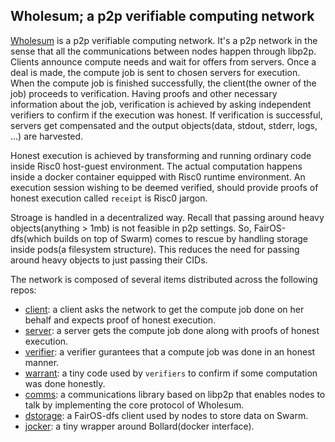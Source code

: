 ## Wholesum; a p2p verifiable computing network
[Wholesum](https://www.wholesum.network/) is a p2p verifiable computing network. It's a p2p network in the sense that all the communications between nodes happen through libp2p. Clients announce compute needs and wait for offers from servers. Once a deal is made, the compute job is sent to chosen servers for execution. When the compute job is finished successfully, the client(the owner of the job) proceeds to verification. Having proofs and other necessary information about the job, verification is achieved by asking independent verifiers to confirm if the execution was honest. If verification is successful, servers get compensated and the output objects(data, stdout, stderr, logs, ...) are harvested. 

Honest execution is achieved by transforming and running ordinary code inside Risc0 host-guest environment. The actual computation happens inside a docker container equipped with Risc0 runtime environment. An execution session wishing to be deemed verified, should provide proofs of honest execution called `receipt` is Risc0 jargon. 

Stroage is handled in a decentralized way. Recall that passing around heavy objects(anything > 1mb) is not feasible in p2p settings. So, FairOS-dfs(which builds on top of Swarm) comes to rescue by handling storage inside pods(a filesystem structure). This reduces the need for passing around heavy objects to just passing their CIDs.

The network is composed of several items distributed across the following repos:
- [client](https://github.com/WholesumNet/client): a client asks the network to get the compute job done on her behalf and expects proof of honest execution.
- [server](https://github.com/WholesumNet/server): a server gets the compute job done along with proofs of honest execution.
- [verifier](https://github.com/WholesumNet/verifier): a verifier gurantees that a compute job was done in an honest manner.
- [warrant](https://github.com/WholesumNet/warrant): a tiny code used by `verifiers` to confirm if some computation was done honestly.
- [comms](https://github.com/WholesumNet/comms): a communications library based on libp2p that enables nodes to talk by implementing the core protocol of Wholesum.
- [dstorage](https://github.com/WholesumNet/dstorage): a FairOS-dfs client used by nodes to store data on Swarm.
- [jocker](https://github.com/WholesumNet/jocker): a tiny wrapper around Bollard(docker interface).
  
